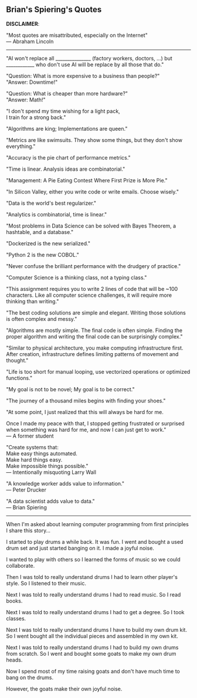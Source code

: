 Brian's Spiering's Quotes
-------

__DISCLAIMER__: 

"Most quotes are misattributed, especially on the Internet"  
— Abraham Lincoln

------

"AI won't replace all _______________ (factory workers, doctors, …) but ____________ who don't use AI will be replace by all those that do."
 
"Question: What is more expensive to a business than people?"  
"Answer: Downtime!"

"Question: What is cheaper than more hardware?"  
"Answer: Math!"   

"I don't spend my time wishing for a light pack,   
I train for a strong back."

"Algorithms are king; Implementations are queen."

"Metrics are like swimsuits. They show some things, but they don't show everything."

"Accuracy is the pie chart of performance metrics."

"Time is linear. Analysis ideas are combinatorial."

"Management: A Pie Eating Contest Where First Prize is More Pie."

"In Silicon Valley, either you write code or write emails. Choose wisely."

"Data is the world's best regularizer."

"Analytics is combinatorial, time is linear."

"Most problems in Data Science can be solved with Bayes Theorem, a hashtable, and a database."

"Dockerized is the new serialized."

"Python 2 is the new COBOL."

"Never confuse the brilliant performance with the drudgery of practice."

"Computer Science is a thinking class, not a typing class."

"This assignment requires you to write 2 lines of code that will be ~100 characters. Like all computer science challenges, it will require more thinking than writing."

"The best coding solutions are simple and elegant. Writing those solutions is often complex and messy."

"Algorithms are mostly simple.
The final code is often simple.
Finding the proper algorithm and writing the final code can be surprisingly complex."

"Similar to physical architecture, you make computing infrastructure first. After creation, infrastructure defines limiting patterns of movement and thought."

"Life is too short for manual looping, use vectorized operations or optimized functions."

"My goal is not to be novel; My goal is to be correct."

"The journey of a thousand miles begins with finding your shoes."

"At some point, I just realized that this will always be hard for me. 

Once I made my peace with that, I stopped getting frustrated or surprised when something was hard for me, and now I can just get to work."  
— A former student

"Create systems that:     
Make easy things automated.   
Make hard things easy.    
Make impossible things possible."    
— Intentionally misquoting Larry Wall

"A knowledge worker adds value to information."   
— Peter Drucker

"A data scientist adds value to data."   
— Brian Spiering

----

When I'm asked about learning computer programming from first principles I share this story…

I started to play drums a while back. It was fun. I went and bought a used drum set and just started banging on it. I made a joyful noise. 

I wanted to play with others so I learned the forms of music so we could collaborate. 

Then I was told to really understand drums I had to learn other player's style. So I listened to their music. 

Next I was told to really understand drums I had to read music. So I read books.

Next I was told to really understand drums I had to get a degree. So I took classes. 

Next I was told to really understand drums I have to build my own drum kit. So I went bought all the individual pieces and assembled in my own kit. 

Next I was told to really understand drums I had to build my own drums from scratch. So I went and bought some goats to make my own drum heads. 

Now I spend most of my time raising goats and don't have much time to bang on the drums. 

However, the goats make their own joyful noise.
